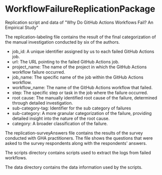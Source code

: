 # WorkflowFailureReplicationPackage
Replication script and data of "Why Do GitHub Actions Workflows Fail? An Empirical Study"

The replication-labeling file contains the result of the final categorization of the manual investigation conducted by six of the authors.

- job_id: A unique identifier assigned by us to each failed GitHub Actions job.
- url: The URL pointing to the failed GitHub Actions job. 
- project_name: The name of the project in which the GitHub Actions workflow failure occurred.
- job_name: The specific name of the job within the GitHub Actions workflow.  
- workflow_name: The name of the GitHub Actions workflow that failed. 
- step: The specific step or task in the job where the failure occurred. 
- root cause: The manually identified root cause of the failure, determined through detailed investigation. 
- sub-category-tag: Identifier for the sub category of failures
- sub-category: A more granular categorization of the failure, providing detailed insight into the nature of the root cause.
- category:  A broader classification of the failure.

The replication-surveyAnswers file contains the results of the survey conducted with GHA practitioners. The file shows the questions that were asked to the survey respondents along with the respondents' answers.

The scripts directory contains scripts used to extract the logs from failed workflows.

The data directory contains the data information used by the scripts.
